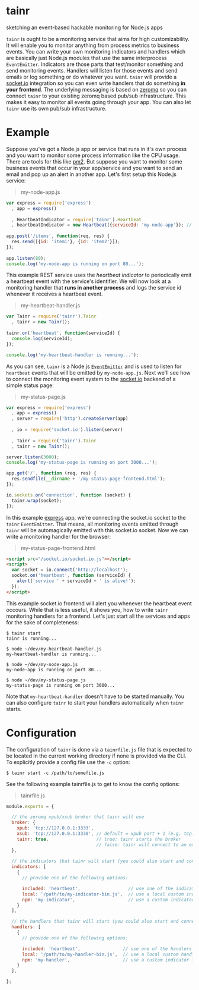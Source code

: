 tainr
=====

sketching an event-based hackable monitoring for Node.js apps

```tainr``` is ought to be a monitoring service that aims for high customizability. It will enable you to monitor anything from process metrics to business events. You can write your own monitoring indicators and handlers which are basically just Node.js modules that use the same interprocess ```EventEmitter```. Indicators are those parts that test/monitor something and send monitoring events. Handlers will listen for those events and send emails or log something or do whatever you want. ```tainr``` will provide a [socket.io](http://socket.io) integration so you can even write handlers that do something **in your frontend**. The underlying messaging is based on [zeromq](http://zeromq.org) so you can connect ```tainr``` to your existing zeromq based pub/sub infrastructure. This makes it easy to monitor all events going through your app. You can also let ```tainr``` use its own pub/sub infrastructure.

# Example

Suppose you've got a Node.js app or service that runs in it's own process and you want to monitor some process information like the CPU usage. There are tools for this like [pm2](https://github.com/Unitech/pm2). But suppose you want to monitor some business events that occur in your app/service and you want to send an email and pop up an alert in another app. Let's first setup this Node.js service:

> my-node-app.js

```js
var express = require('express')
  , app = express()
  
  , HeartbeatIndicator = require('tainr').Heartbeat
  , heartbeatIndicator = new Heartbeat({serviceId: 'my-node-app'}); // will periodically emit a heartbeat event;
 
app.post('/items', function(req, res) {
  res.send([{id: 'item1'}, {id: 'item2'}]);
});
 
app.listen(80);
console.log('my-node-app is running on port 80...');
```

This example REST service uses the *heartbeat indicator* to periodically emit a heartbeat event with the service's identifier. We will now look at a monitoring handler that **runs in another process** and logs the service id whenever it receives a heartbeat event.

> my-heartbeat-handler.js

```js
var Tainr = require('tainr').Tainr
  , tainr = new Tainr();
  
tainr.on('heartbeat', function(serviceId) {
  console.log(serviceId);
});

console.log('my-heartbeat-handler is running...');
```

As you can see, ```tainr``` is a Node.js [```EventEmitter```](http://nodejs.org/api/events.html#events_class_events_eventemitter) and is used to listen for ```heartbeat``` events that will be emitted by ```my-node-app.js```. Next we'll see how to connect the monitoring event system to the [socket.io](http://socket.io) backend of a simple status page:

> my-status-page.js

```js
var express = require('express')
  , app = express()
  , server = require('http').createServer(app)
  
  , io = require('socket.io').listen(server)
  
  , Tainr = require('tainr').Tainr
  , tainr = new Tainr();

server.listen(3000);
console.log('my-status-page is running on port 3000...');

app.get('/', function (req, res) {
  res.sendfile(__dirname + '/my-status-page-frontend.html');
});

io.sockets.on('connection', function (socket) {
  tainr.wrap(socket);
});
```

In this example [express](http://expressjs.com) app, we're connecting the socket.io socket to the ```tainr``` ```EventEmitter```. That means, all monitoring events emitted through ```tainr``` will be automagically emitted with this socket.io socket. Now we can write a monitoring handler for the browser:

> my-status-page-frontend.html

```html
<script src="/socket.io/socket.io.js"></script>
<script>
  var socket = io.connect('http://localhost');
  socket.on('heartbeat', function (serviceId) {
    alert('service ' + serviceId + ' is alive!');
  });
</script>
```

This example socket.io frontend will alert you whenever the heartbeat event occours. While that is less useful, it shows you, how to write ```tainr``` monitoring handlers for a frontend. Let's just start all the services and apps for the sake of completeness:

    $ tainr start
    tainr is running...
    
    $ node ~/dev/my-heartbeat-handler.js
    my-heartbeat-handler is running...
    
    $ node ~/dev/my-node-app.js
    my-node-app is running on port 80...
    
    $ node ~/dev/my-status-page.js
    my-status-page is running on port 3000...

Note that ```my-heartbeat-handler``` doesn't have to be started manually. You can also configure ```tainr``` to start your handlers automatically when ```tainr``` starts.

# Configuration

The configuration of ```tainr``` is done via a ```tainrfile.js``` file that is expected to be located in the current working directory if none is provided via the CLI. To explicitly provide a config file use the ```-c``` option:

    $ tainr start -c /path/to/somefile.js

See the following example tainrfile.js to get to know the config options:

> tainrfile.js

```js
module.exports = {

  // the zeromq xpub/xsub broker that tainr will use
  broker: {
    xpub: 'tcp://127.0.0.1:3333',
    xsub: 'tcp://127.0.0.1:3338', // default = xpub port + 1 (e.g. tcp://127.0.0.1:3334)
    tainr: true,                  // true: tainr starts the broker
                                  // false: tainr will connect to an existing broker
  },
  
  // the indicators that tainr will start (you could also start and connect some the broker yourself)
  indicators: [
    {
      // provide one of the following options:

      included: 'heartbeat',                  // use one of the indicators that tainr brings
      local: '/path/to/my-indicator-bin.js',  // use a local custom indicator
      npm: 'my-indicator',                    // use a custom indicator fetched via npm
    }
  ],

  // the handlers that tainr will start (you could also start and connect some the broker yourself)
  handlers: [
    {
      // provide one of the following options:

      included: 'heartbeat',                // use one of the handlers that tainr brings
      local: '/path/to/my-handler-bin.js',  // use a local custom handler
      npm: 'my-handler',                    // use a custom indicator fetched via npm
    }
  ],

};
```